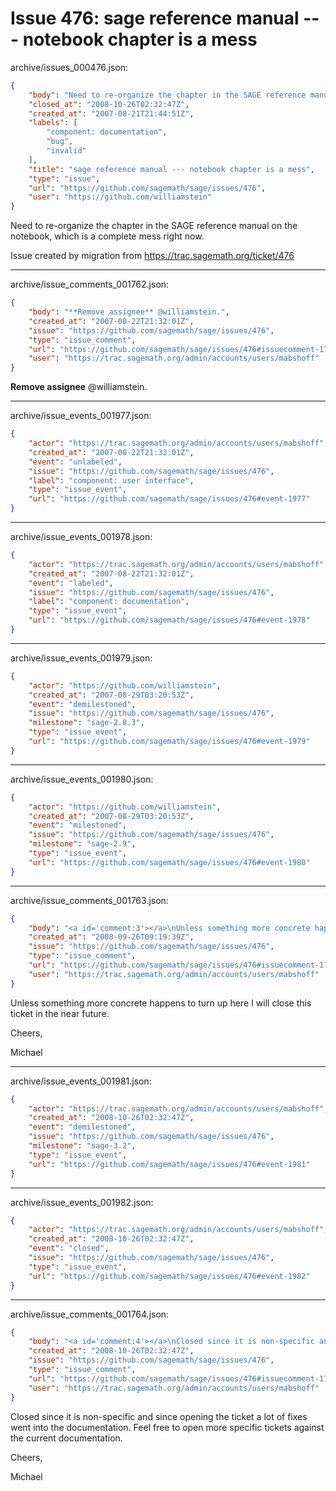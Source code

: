 # Issue 476: sage reference manual --- notebook chapter is a mess

archive/issues_000476.json:
```json
{
    "body": "Need to re-organize the chapter in the SAGE reference manual on the notebook, which is a complete mess right now. \n\n\nIssue created by migration from https://trac.sagemath.org/ticket/476\n\n",
    "closed_at": "2008-10-26T02:32:47Z",
    "created_at": "2007-08-21T21:44:51Z",
    "labels": [
        "component: documentation",
        "bug",
        "invalid"
    ],
    "title": "sage reference manual --- notebook chapter is a mess",
    "type": "issue",
    "url": "https://github.com/sagemath/sage/issues/476",
    "user": "https://github.com/williamstein"
}
```
Need to re-organize the chapter in the SAGE reference manual on the notebook, which is a complete mess right now. 


Issue created by migration from https://trac.sagemath.org/ticket/476





---

archive/issue_comments_001762.json:
```json
{
    "body": "**Remove assignee** @williamstein.",
    "created_at": "2007-08-22T21:32:01Z",
    "issue": "https://github.com/sagemath/sage/issues/476",
    "type": "issue_comment",
    "url": "https://github.com/sagemath/sage/issues/476#issuecomment-1762",
    "user": "https://trac.sagemath.org/admin/accounts/users/mabshoff"
}
```

**Remove assignee** @williamstein.



---

archive/issue_events_001977.json:
```json
{
    "actor": "https://trac.sagemath.org/admin/accounts/users/mabshoff",
    "created_at": "2007-08-22T21:32:01Z",
    "event": "unlabeled",
    "issue": "https://github.com/sagemath/sage/issues/476",
    "label": "component: user interface",
    "type": "issue_event",
    "url": "https://github.com/sagemath/sage/issues/476#event-1977"
}
```



---

archive/issue_events_001978.json:
```json
{
    "actor": "https://trac.sagemath.org/admin/accounts/users/mabshoff",
    "created_at": "2007-08-22T21:32:01Z",
    "event": "labeled",
    "issue": "https://github.com/sagemath/sage/issues/476",
    "label": "component: documentation",
    "type": "issue_event",
    "url": "https://github.com/sagemath/sage/issues/476#event-1978"
}
```



---

archive/issue_events_001979.json:
```json
{
    "actor": "https://github.com/williamstein",
    "created_at": "2007-08-29T03:20:53Z",
    "event": "demilestoned",
    "issue": "https://github.com/sagemath/sage/issues/476",
    "milestone": "sage-2.8.3",
    "type": "issue_event",
    "url": "https://github.com/sagemath/sage/issues/476#event-1979"
}
```



---

archive/issue_events_001980.json:
```json
{
    "actor": "https://github.com/williamstein",
    "created_at": "2007-08-29T03:20:53Z",
    "event": "milestoned",
    "issue": "https://github.com/sagemath/sage/issues/476",
    "milestone": "sage-2.9",
    "type": "issue_event",
    "url": "https://github.com/sagemath/sage/issues/476#event-1980"
}
```



---

archive/issue_comments_001763.json:
```json
{
    "body": "<a id='comment:3'></a>\nUnless something more concrete happens to turn up here I will close this ticket in the near future.\n\nCheers,\n\nMichael",
    "created_at": "2008-09-26T09:19:39Z",
    "issue": "https://github.com/sagemath/sage/issues/476",
    "type": "issue_comment",
    "url": "https://github.com/sagemath/sage/issues/476#issuecomment-1763",
    "user": "https://trac.sagemath.org/admin/accounts/users/mabshoff"
}
```

<a id='comment:3'></a>
Unless something more concrete happens to turn up here I will close this ticket in the near future.

Cheers,

Michael



---

archive/issue_events_001981.json:
```json
{
    "actor": "https://trac.sagemath.org/admin/accounts/users/mabshoff",
    "created_at": "2008-10-26T02:32:47Z",
    "event": "demilestoned",
    "issue": "https://github.com/sagemath/sage/issues/476",
    "milestone": "sage-3.2",
    "type": "issue_event",
    "url": "https://github.com/sagemath/sage/issues/476#event-1981"
}
```



---

archive/issue_events_001982.json:
```json
{
    "actor": "https://trac.sagemath.org/admin/accounts/users/mabshoff",
    "created_at": "2008-10-26T02:32:47Z",
    "event": "closed",
    "issue": "https://github.com/sagemath/sage/issues/476",
    "type": "issue_event",
    "url": "https://github.com/sagemath/sage/issues/476#event-1982"
}
```



---

archive/issue_comments_001764.json:
```json
{
    "body": "<a id='comment:4'></a>\nClosed since it is non-specific and since opening the ticket a lot of fixes went into the documentation. Feel free to open more specific tickets against the current documentation. \n\nCheers,\n\nMichael",
    "created_at": "2008-10-26T02:32:47Z",
    "issue": "https://github.com/sagemath/sage/issues/476",
    "type": "issue_comment",
    "url": "https://github.com/sagemath/sage/issues/476#issuecomment-1764",
    "user": "https://trac.sagemath.org/admin/accounts/users/mabshoff"
}
```

<a id='comment:4'></a>
Closed since it is non-specific and since opening the ticket a lot of fixes went into the documentation. Feel free to open more specific tickets against the current documentation. 

Cheers,

Michael
